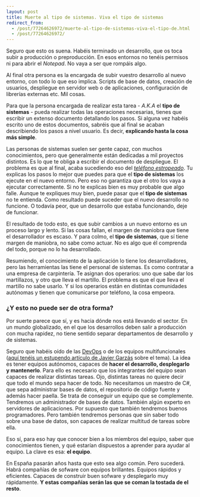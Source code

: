 ```yaml
---
layout: post
title: Muerte al tipo de sistemas. Viva el tipo de sistemas
redirect_from:
  - /post/77264626972/muerte-al-tipo-de-sistemas-viva-el-tipo-de.html
  - /post/77264626972/
---
```


<p>Seguro que esto os suena. Habéis terminado un desarrollo, que os toca subir a producción o preproducción. En esos entornos no tenéis permisos ni para abrir el <em>Notepad</em>. No vaya a ser que rompáis algo.</p>

<p>Al final otra persona es la encargada de subir vuestro desarrollo al nuevo entorno, con todo lo que eso implica. Scripts de base de datos, creación de usuarios, despliegue en servidor web o de aplicaciones, configuración de librerías externas etc. Mil cosas.</p>

<p>Para que la persona encargada de realizar esta tarea - <em>A.K.A</em> el <strong>tipo de sistemas</strong> - pueda realizar todas las operaciones necesarias, tienes que escribir un extenso documento detallando los pasos. Si alguna vez habéis escrito uno de estos documentos, sabréis que al final se acaban describiendo los pasos a nivel usuario. Es decir, <strong>explicando hasta la cosa más simple</strong>.</p>

<p>Las personas de sistemas suelen ser gente capaz, con muchos conocimientos, pero que generalmente están dedicadas a mil proyectos distintos. Es lo que te obliga a escribir el documento de despliegue. El problema es que al final, acaba sucediendo eso del <em><a href="http://es.wikipedia.org/wiki/Tel%C3%A9fono_descompuesto" title="teléfono estropeado">teléfono estropeado</a></em>. Tu explicas los pasos lo mejor que puedes para que el <strong>tipo de sistemas</strong> los ejecute en el nuevo entorno. Pero eso no garantiza que el otro los vaya a ejecutar correctamente. Si no te explicas bien es muy probable que algo falle. Aunque te expliques muy bien, puede pasar que el <strong>tipo de sistemas</strong> no te entienda. Como resultado puede suceder que el nuevo desarrollo no funcione. O todavía peor, que un desarrollo que estaba funcionando, deje de funcionar.</p>

<p>El resultado de todo esto, es que subir cambios a un nuevo entorno es un proceso largo y lento. Si las cosas fallan, el margen de maniobra que tiene el desarrollador es escaso. Y para colmo, el <strong>tipo de sistemas</strong>, que sí tiene margen de maniobra, no sabe como actuar. No es algo que él comprenda del todo, porque no lo ha desarrollado.</p>

<p>Resumiendo, el conocimiento de la aplicación lo tiene los desarrolladores, pero las herramientas las tiene el personal de sistemas. Es como contratar a una empresa de carpintería. Te asignan dos operarios: uno que sabe dar los martillazos, y otro que lleva el martillo. El problema es que el que lleva el martillo no sabe usarlo. Y si los operarios están en distintas comunidades autónomas y tienen que comunicarse por teléfono, la cosa empeora.</p>

<h3>¿Y esto no puede ser de otra forma?</h3>

<p>Por suerte parece que sí, y es hacia dónde nos está llevando el sector. En un mundo globalizado, en el que los desarrollos deben salir a producción con mucha rapidez, no tiene sentido separar departamentos de desarrollo y de sistemas.</p>

<p>Seguro que habéis oído de las <a href="http://en.wikipedia.org/wiki/DevOps" title="DevOps Wikipedia">DevOps</a> o de los equipos multifuncionales (<a href="http://www.javiergarzas.com/2014/02/equipo-multifuncional.html" title="equipo multifuncional">aquí tenéis un estupendo artículo de Javier Garzás</a>  sobre el tema). La idea es tener equipos autónomos, capaces de <strong>hacer el desarrollo, desplegarlo y mantenerlo</strong>. Para ello es necesario que los integrantes del equipo sean capaces de realizar distintas tareas. Ojo, distintas tareas no quiere decir que todo el mundo sepa hacer de todo. No necesitamos un maestro de C#, que sepa administrar bases de datos, el repositorio de código fuente y además hacer paella. Se trata de conseguir un equipo que se complemente. Tendremos un administrador de bases de datos. También algún experto en servidores de aplicaciones. Por supuesto que también tendremos buenos programadores. Pero también tendremos personas que sin saber todo sobre una base de datos, son capaces de realizar multitud de tareas sobre ella.</p>

<p>Eso sí, para eso hay que conocer bien a los miembros del equipo, saber que conocimientos tienen, y qué estarían dispuestos a aprender para ayudar al equipo. La clave es esa: <strong>el equipo</strong>.</p>

<p>En España pasarán años hasta que esto sea algo común. Pero sucederá. Habrá compañías de sofware con equipos brillantes. Equipos rápidos y eficientes. Capaces de construir buen sofware y desplegarlo muy rápidamente. <strong>Y estas compañías serán las que se coman la tostada de el resto</strong>.</p>
